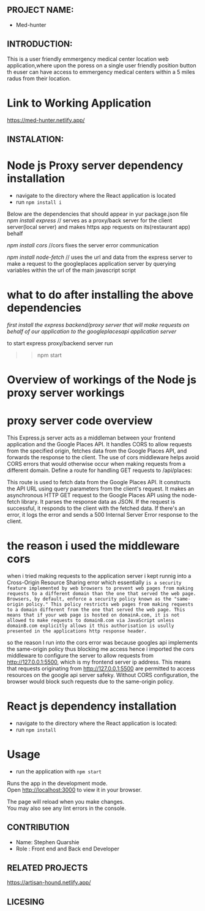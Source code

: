 ## PROJECT NAME:

* Med-hunter

## INTRODUCTION:

This is a user friendly emmergency medical center location web application,where upon the poress on a single user friendly position button th euser can have access to emmergency medical centers within a 5 miles radus from their location.

# Link to Working Application

https://med-hunter.netlify.app/


## INSTALATION: 

# Node js Proxy server dependency installation
* navigate to the directory where the React application is located
* run `npm install i`

Below are the dependencies that should appear in yur package.json file
*npm install express* // serves as a proxy/back server for the client server(local server) and makes https app requests on its(restaurant app) behalf

*npm install cors* //cors fixes the server error communication 

*npm install node-fetch* // uses the url and data from the express server to make a request to the googleplaces application server by querying variables within the url of the main javascript script

# what to do after installing the above dependencies

*first install the express backend/proxy server that will make requests on behalf of our application to the googleplacesapi application server*

to start express proxy/backend server
run 
>>  npm start
<!-- you should see a message saying connected to ... -->


# Overview of workings of the Node js proxy server workings

# proxy server code overview

This Express.js server acts as a middleman between your frontend application and the Google Places API. It handles CORS to allow requests from the specified origin, fetches data from the Google Places API, and forwards the response to the client. The use of cors middleware helps avoid CORS errors that would otherwise occur when making requests from a different domain.
Define a route for handling GET requests to /api/places:

This route is used to fetch data from the Google Places API.
It constructs the API URL using query parameters from the client's request.
It makes an asynchronous HTTP GET request to the Google Places API using the node-fetch library.
It parses the response data as JSON.
If the request is successful, it responds to the client with the fetched data.
If there's an error, it logs the error and sends a 500 Internal Server Error response to the client.

# the reason i used the middleware cors

when i tried making requests to the application server i kept runnig into a Cross-Origin Resource Sharing error which essentially `is a security feature implemented by web browsers to prevent web pages from making requests to a different domain than the one that served the web page. Browsers, by default, enforce a security policy known as the "same-origin policy." This policy restricts web pages from making requests to a domain different from the one that served the web page. This means that if your web page is hosted on domainA.com, it is not allowed to make requests to domainB.com via JavaScript unless domainB.com explicitly allows it this authorisation is usully presented in the applications http response header.`

so the reason I run into the cors error was because googles api implements the same-origin policy thus blocking me access hence i imported the cors middleware to configure the server to allow requests from http://127.0.0.1:5500, which is my frontend server ip address. This means that requests originating from http://127.0.0.1:5500 are permitted to access resources on the google api server safeky. Without CORS configuration, the browser would block such requests due to the same-origin policy.


# React js dependency installation
* navigate to the directory where the React application is located:
* run `npm install`

# Usage

* run the application with `npm start`

Runs the app in the development mode.\
Open [http://localhost:3000](http://localhost:3000) to view it in your browser.

The page will reload when you make changes.\
You may also see any lint errors in the console.

## CONTRIBUTION

* Name: Stephen Quarshie
* Role : Front end and Back end Developer

## RELATED PROJECTS

https://artisan-hound.netlify.app/

## LICESING

